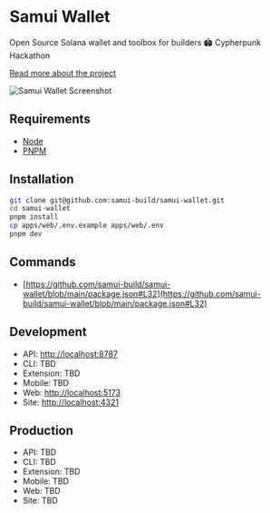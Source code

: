 # Samui Wallet

Open Source Solana wallet and toolbox for builders 🏟 Cypherpunk Hackathon

[Read more about the project](https://x.com/SamuiBuild/status/1972798359024066578)

![Samui Wallet Screenshot](screenshot.png)

## Requirements

- [Node](https://github.com/samui-build/samui-wallet/blob/main/package.json#L20)
- [PNPM](https://github.com/samui-build/samui-wallet/blob/main/package.json#L22)

## Installation

```bash
git clone git@github.com:samui-build/samui-wallet.git
cd samui-wallet
pnpm install
cp apps/web/.env.example apps/web/.env
pnpm dev
```

## Commands

- [https://github.com/samui-build/samui-wallet/blob/main/package.json#L32](https://github.com/samui-build/samui-wallet/blob/main/package.json#L32)

## Development

- API: [http://localhost:8787](http://localhost:8787)
- CLI: TBD
- Extension: TBD
- Mobile: TBD
- Web: [http://localhost:5173](http://localhost:5173)
- Site: [http://localhost:4321](http://localhost:4321)

## Production

- API: TBD
- CLI: TBD
- Extension: TBD
- Mobile: TBD
- Web: TBD
- Site: TBD
